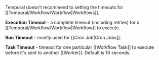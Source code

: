 Temporal doesn't recommend to setting the timeouts for [[Temporal/Workflow/Workflow|Workflows]].

**Execution Timeout** - a complete timeout (including retries) for a [[Temporal/Workflow/Workflow|Workflow]] to execute.

**Run Timeout** - mostly used for [[Cron Job|Cron Jobs]].

**Task Timeout** - timeout for one particular [[Workflow Task]] to execute before it's sent to another [[Worker]]. Default is 10 seconds.

